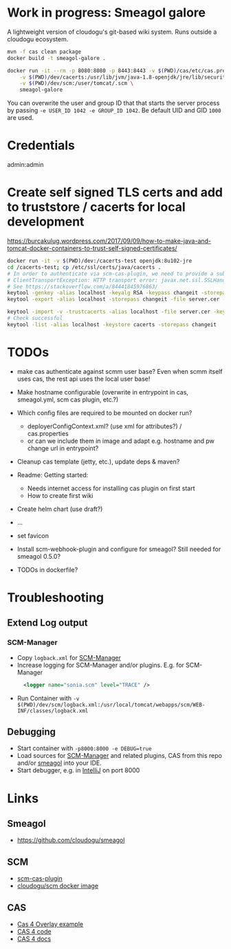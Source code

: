 Work in progress: Smeagol galore
============================

A lightweight version of cloudogu's git-based wiki system. Runs outside a cloudogu ecosystem.

```bash
mvn -f cas clean package
docker build -t smeagol-galore . 

docker run -it --rm -p 8080:8080 -p 8443:8443 -v $(PWD)/cas/etc/cas.properties:/etc/cas/cas.properties \
    -v $(PWD)/dev/cacerts:/usr/lib/jvm/java-1.8-openjdk/jre/lib/security/cacerts  -v $(PWD)/dev/keystore.jks:/usr/local/tomcat/conf/keystore.jks  \
    -v $(PWD)/dev/scm:/user/tomcat/.scm \
    smeagol-galore
```

You can overwrite the user and group ID that that starts the server process by passing `-e USER_ID 1042 -e GROUP_ID 1042`. Be default UID and GID `1000` are used.

# Credentials
admin:admin

# Create self signed TLS certs and add to truststore / cacerts for local development

https://burcakulug.wordpress.com/2017/09/09/how-to-make-java-and-tomcat-docker-containers-to-trust-self-signed-certificates/

```bash
docker run -it -v $(PWD)/dev:/cacerts-test openjdk:8u102-jre
cd /cacerts-test; cp /etc/ssl/certs/java/cacerts .
# In order to authenticate via scm-cas-plugin, we need to provide a subjectAltName otherwise we'll encounter 
# ClientTransportException: HTTP transport error: javax.net.ssl.SSLHandshakeException: java.security.cert.CertificateException: No subject alternative names present
# See https://stackoverflow.com/a/84441845976863/
keytool -genkey -alias localhost -keyalg RSA -keypass changeit -storepass changeit -keystore keystore.jks -ext san=ip:127.0.0.1 -ext san=dns:localhost
keytool -export -alias localhost -storepass changeit -file server.cer -keystore keystore.jks

keytool -import -v -trustcacerts -alias localhost -file server.cer -keystore cacerts -keypass changeit -storepass changeit
# Check successful
keytool -list -alias localhost -keystore cacerts -storepass changeit
```

# TODOs
- make cas authenticate against scmm user base? Even when scmm itself uses cas, the rest api uses the local user base!

- Make hostname configurable (overwrite in entrypoint in cas, smeagol.yml, scm cas plugin, etc.?)
- Which config files are required to be mounted on docker run? 
  - deployerConfigContext.xml? (use xml for attributes?) / cas.properties
  - or can we include them in image and adapt e.g. hostname and pw change url in
   entrypoint?
- Cleanup cas template (jetty, etc.), update deps & maven?
- Readme: Getting started: 
  - Needs internet access for installing cas plugin on first start
  - How to create first wiki
- Create helm chart (use draft?)
- ...
 
 - set favicon
 - Install scm-webhook-plugin and configure for smeagol? Still needed for smeagol 0.5.0?
- TODOs in dockerfile?

# Troubleshooting

## Extend Log output

### SCM-Manager

* Copy `logback.xml` for [SCM-Manager](https://github.com/sdorra/scm-manager/blob/one.dot.x/scm-webapp/src/main/resources/logback.default.xml)
* Increase logging for SCM-Manager and/or plugins. E.g. for SCM-Manager
  ```xml
    <logger name="sonia.scm" level="TRACE" />
  ```
* Run Container with `-v $(PWD)/dev/scm/logback.xml:/usr/local/tomcat/webapps/scm/WEB-INF/classes/logback.xml`

## Debugging

* Start container with `-p8000:8000 -e DEBUG=true`
* Load sources for [SCM-Manager](https://github.com/sdorra/scm-manager) and related plugins, CAS from this repo and/or [smeagol](https://github.com/cloudogu/smeagol) into your IDE.
* Start debugger, e.g. in [IntelliJ](https://stackoverflow.com/a/6734028/1845976) on port 8000

# Links

## Smeagol

* https://github.com/cloudogu/smeagol


## SCM

* [scm-cas-plugin](https://bitbucket.org/triologygmbh/scm-cas-plugin/src)
* [cloudogu/scm docker image](https://github.com/cloudogu/scm/blob/master/Dockerfile)


## CAS

* [Cas 4 Overlay example](https://github.com/UniconLabs/simple-cas4-overlay-template/blob/master/pom.xml)
* [CAS 4 code](https://github.com/apereo/cas/tree/v4.0.7)
* [CAS 4 docs](https://apereo.github.io/cas/4.0.x/index.html)


